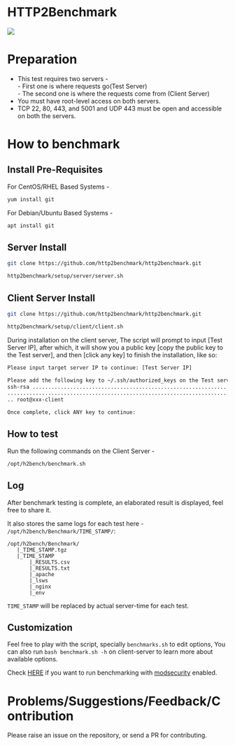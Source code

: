 # HTTP2Benchmark
[<img src="https://img.shields.io/badge/Made%20with-BASH-orange.svg">](https://en.wikipedia.org/wiki/Bash_(Unix_shell)) 

# Preparation 
  - This test requires two servers -   
            - First one is where requests go(Test Server)   
            - The second one is where the requests come from (Client Server)
  - You must have root-level access on both servers.
  - TCP 22, 80, 443, and 5001 and UDP 443 must be open and accessible on both the servers.

# How to benchmark

## Install Pre-Requisites
For CentOS/RHEL Based Systems - 
```bash
yum install git
```

For Debian/Ubuntu Based Systems - 
```bash
apt install git
```

## Server Install
``` bash
git clone https://github.com/http2benchmark/http2benchmark.git
```
``` bash
http2benchmark/setup/server/server.sh
```

## Client Server Install
``` bash
git clone https://github.com/http2benchmark/http2benchmark.git
```
``` bash
http2benchmark/setup/client/client.sh
```

During installation on the client server, The script will prompt  to input [Test Server IP], after which, it will show you a public key [copy the public key to the Test server], and then [click any key] to finish the installation, like so:
``` bash
Please input target server IP to continue: [Test Server IP]
```
``` bash
Please add the following key to ~/.ssh/authorized_keys on the Test server
ssh-rsa .................................................................
.........................................................................
.. root@xxx-client
```
``` bash
Once complete, click ANY key to continue: 
```

## How to test
Run the following commands on the Client Server - 
``` bash
/opt/h2bench/benchmark.sh
```

## Log 
After benchmark testing is complete, an elaborated result is displayed, feel free to share it.

It also stores the same logs for each test here - `/opt/h2bench/Benchmark/TIME_STAMP/`:
```
/opt/h2bench/Benchmark/
   |_TIME_STAMP.tgz
   |_TIME_STAMP 
       |_RESULTS.csv
       |_RESULTS.txt
       |_apache
       |_lsws
       |_nginx
       |_env
```

`TIME_STAMP` will be replaced by actual server-time for each test.

## Customization
Feel free to play with the script, specially `benchmarks.sh` to edit options, You can also run `bash benchmark.sh -h` on client-server to learn more about available options.

Check [HERE](https://github.com/http2benchmark/http2benchmark/blob/master/modsec/README.md) if you want to run benchmarking with [modsecurity](https://en.wikipedia.org/wiki/ModSecurity) enabled. 

# Problems/Suggestions/Feedback/Contribution
Please raise an issue on the repository, or send a PR for contributing.
